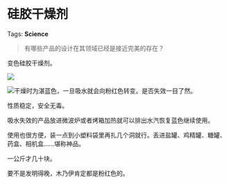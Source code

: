 # 硅胶干燥剂

Tags: **Science**

> 有哪些产品的设计在其领域已经是接近完美的存在？



变色硅胶干燥剂。

![](https://picx.zhimg.com/50/v2-47dfbff856fd187705d7cbc5feb032f1_720w.jpg?source=2c26e567)  


![](https://pic1.zhimg.com/50/v2-adbb355152d5e3206d3059cbed5a906c_720w.jpg?source=2c26e567)干燥时为湛蓝色，一旦吸水就会向粉红色转变。是否失效一目了然。

性质稳定，安全无毒。

吸水失效的产品放进微波炉或者烤箱加热就可以排出水汽恢复蓝色继续使用。

使用也很方便，装一点到小塑料袋里再扎几个洞就行。丢进盐罐、鸡精罐、糖罐、药盒、相机盒……堪称神品。

一公斤才几十块。

要不是发明得晚，木乃伊肯定都是粉红色的。



